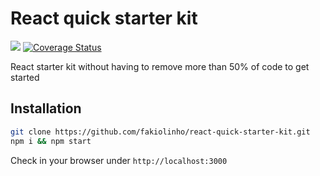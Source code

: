 # React quick starter kit

![](https://travis-ci.org/fakiolinho/react-quick-starter-kit.svg?branch=master) [![Coverage Status](https://coveralls.io/repos/github/fakiolinho/react-quick-starter-kit/badge.svg?branch=master)](https://coveralls.io/github/fakiolinho/react-quick-starter-kit?branch=master)

React starter kit without having to remove more than 50% of code to get started

## Installation

```bash
git clone https://github.com/fakiolinho/react-quick-starter-kit.git
npm i && npm start
```

Check in your browser under `http://localhost:3000`
